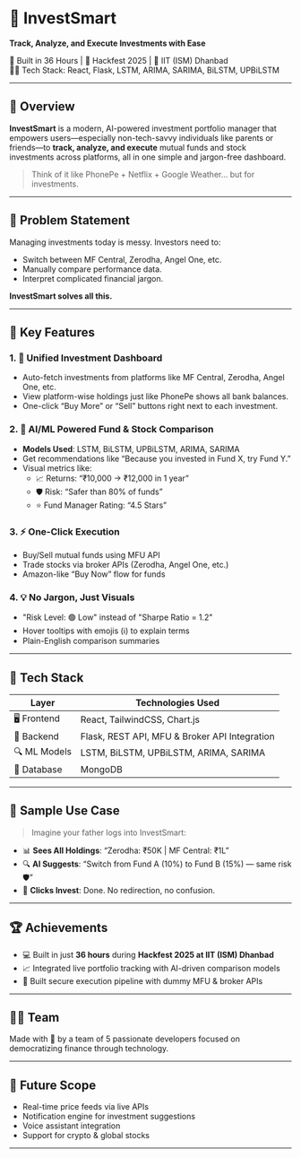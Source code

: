# 🚀 InvestSmart

**Track, Analyze, and Execute Investments with Ease**

📅 Built in 36 Hours | 🧠 Hackfest 2025 | 🏫 IIT (ISM) Dhanbad  
🧑‍💻 Tech Stack: React, Flask, LSTM, ARIMA, SARIMA, BiLSTM, UPBiLSTM

---

## 🧠 Overview

**InvestSmart** is a modern, AI-powered investment portfolio manager that empowers users—especially non-tech-savvy individuals like parents or friends—to **track, analyze, and execute** mutual funds and stock investments across platforms, all in one simple and jargon-free dashboard.

> Think of it like PhonePe + Netflix + Google Weather… but for investments.

---

## 🎯 Problem Statement

Managing investments today is messy. Investors need to:
- Switch between MF Central, Zerodha, Angel One, etc.
- Manually compare performance data.
- Interpret complicated financial jargon.

**InvestSmart solves all this.**

---

## 🔑 Key Features

### 1. 📲 Unified Investment Dashboard
- Auto-fetch investments from platforms like MF Central, Zerodha, Angel One, etc.
- View platform-wise holdings just like PhonePe shows all bank balances.
- One-click “Buy More” or “Sell” buttons right next to each investment.

### 2. 🧠 AI/ML Powered Fund & Stock Comparison
- **Models Used**: LSTM, BiLSTM, UPBiLSTM, ARIMA, SARIMA
- Get recommendations like “Because you invested in Fund X, try Fund Y.”
- Visual metrics like:
  - 📈 Returns: “₹10,000 → ₹12,000 in 1 year”
  - 🛡️ Risk: “Safer than 80% of funds”
  - ⭐ Fund Manager Rating: “4.5 Stars”

### 3. ⚡ One-Click Execution
- Buy/Sell mutual funds using MFU API
- Trade stocks via broker APIs (Zerodha, Angel One, etc.)
- Amazon-like “Buy Now” flow for funds

### 4. 💡 No Jargon, Just Visuals
- "Risk Level: 🟢 Low" instead of "Sharpe Ratio = 1.2"
- Hover tooltips with emojis (ℹ️) to explain terms
- Plain-English comparison summaries

---

## 🧪 Tech Stack

| Layer         | Technologies Used                         |
|--------------|--------------------------------------------|
| 🖥 Frontend   | React, TailwindCSS, Chart.js               |
| 🧠 Backend    | Flask, REST API, MFU & Broker API Integration |
| 🔍 ML Models  | LSTM, BiLSTM, UPBiLSTM, ARIMA, SARIMA     |
| 🧾 Database   | MongoDB  |

---

## 📱 Sample Use Case

> Imagine your father logs into InvestSmart:

- 📊 **Sees All Holdings**: “Zerodha: ₹50K | MF Central: ₹1L”
- 🔍 **AI Suggests**: “Switch from Fund A (10%) to Fund B (15%) — same risk 🛡️”
- 🛒 **Clicks Invest**: Done. No redirection, no confusion.

---

## 🏆 Achievements

- 💻 Built in just **36 hours** during **Hackfest 2025 at IIT (ISM) Dhanbad**
- 📈 Integrated live portfolio tracking with AI-driven comparison models
- 🔐 Built secure execution pipeline with dummy MFU & broker APIs

---

## 🧑‍💼 Team

Made with 💙 by a team of 5 passionate developers focused on democratizing finance through technology.

---

## 💼 Future Scope

- Real-time price feeds via live APIs  
- Notification engine for investment suggestions  
- Voice assistant integration  
- Support for crypto & global stocks

---



